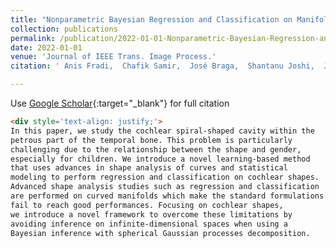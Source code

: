 ```yaml
---
title: "Nonparametric Bayesian Regression and Classification on Manifolds, With Applications to 3D Cochlear Shapes"
collection: publications
permalink: /publication/2022-01-01-Nonparametric-Bayesian-Regression-and-Classification-on-Manifolds-With-Applications-to-3D-Cochlear-Shapes
date: 2022-01-01
venue: 'Journal of IEEE Trans. Image Process.'
citation: ' Anis Fradi,  Chafik Samir,  José Braga,  Shantanu Joshi,  Jean-Michel Loubes" Journal of IEEE Trans. Image Process., 2022.'

---
```


Use [Google Scholar](https://scholar.google.com/scholar?q=Nonparametric+Bayesian+Regression+and+Classification+on+Manifolds,+With+Applications+to+3D+Cochlear+Shapes){:target="_blank"} for full citation

 

```markdown
<div style='text-align: justify;'>
In this paper, we study the cochlear spiral-shaped cavity within the 
petrous part of the temporal bone. This problem is particularly 
challenging due to the relationship between the shape and gender, 
especially for children. We introduce a novel learning-based method 
that uses advances in shape analysis of curves and statistical 
modeling to perform regression and classification on cochlear shapes. 
Advanced shape analysis studies such as regression and classification 
are performed on curved manifolds which make the standard formulations 
fail to reach good performances. Focusing on cochlear shapes, 
we introduce a novel framework to overcome these limitations by 
avoiding inference on infinite-dimensional spaces when using a 
Bayesian inference with spherical Gaussian processes decomposition. 

```